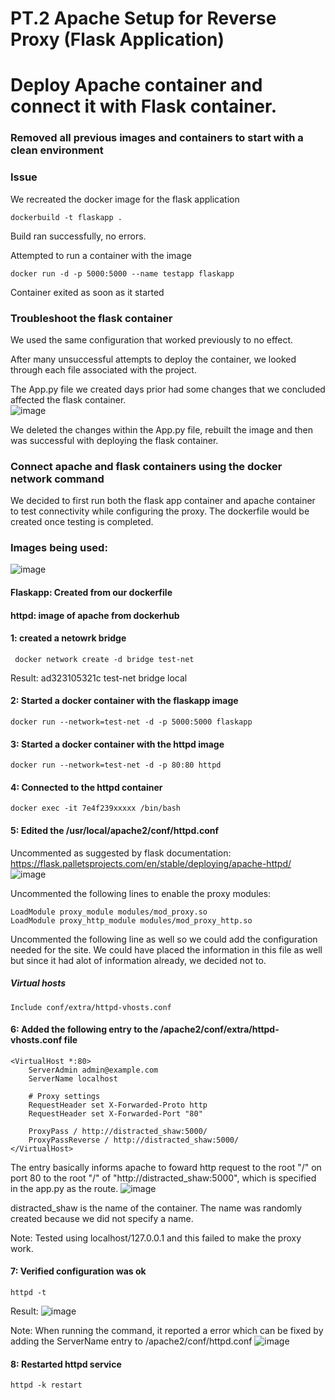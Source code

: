 # PT.2 Apache Setup for Reverse Proxy (Flask Application)

# Deploy Apache container and connect it with Flask container.


### Removed all previous images and containers to start with a clean environment

### Issue

We recreated the docker image for the flask application

````
dockerbuild -t flaskapp .
```````
Build ran successfully, no errors.

Attempted to run a container with the image

```````
docker run -d -p 5000:5000 --name testapp flaskapp
```````
Container exited as soon as it started

### Troubleshoot the flask container
  
We used the same configuration that worked previously to no effect.

After many unsuccessful attempts to deploy the container, we looked through each file associated with the project. 

The App.py file we created days prior had some changes that we concluded affected the flask container.  
![image](https://github.com/user-attachments/assets/c63dae7f-ffd3-4290-97d9-e1892b446eef)

We deleted the changes within the App.py file, rebuilt the image and then was successful with deploying the flask container.

### Connect apache and flask containers using the docker network command

We decided to first run both the flask app container and apache container to test connectivity while configuring the proxy. The dockerfile would be created once testing is completed.

### Images being used:

![image](https://github.com/user-attachments/assets/f53a7ded-7ee4-4d55-b7f0-8990e6027ce3)

#### Flaskapp: Created from our dockerfile
#### httpd: image of apache from dockerhub

#### 1: created a netowrk bridge
````
 docker network create -d bridge test-net
````
Result:
ad323105321c   test-net   bridge    local

#### 2: Started a docker container with the flaskapp image
```````
docker run --network=test-net -d -p 5000:5000 flaskapp
```````
#### 3: Started a docker container with the httpd image
`````
docker run --network=test-net -d -p 80:80 httpd
`````
#### 4: Connected to the httpd container
````
docker exec -it 7e4f239xxxxx /bin/bash
````
#### 5: Edited the /usr/local/apache2/conf/httpd.conf

Uncommented as suggested by flask documentation: https://flask.palletsprojects.com/en/stable/deploying/apache-httpd/
![image](https://github.com/user-attachments/assets/e72fde52-dcda-4d65-b881-4c4e7fc37519)

Uncommented the following lines to enable the proxy modules:
```
LoadModule proxy_module modules/mod_proxy.so
LoadModule proxy_http_module modules/mod_proxy_http.so
```
Uncommented the following line as well so we could add the configuration needed for the site. We could have placed the information in this file as well but since it had alot of information already, we decided not to.

##### Virtual hosts
```
Include conf/extra/httpd-vhosts.conf
```

#### 6: Added the following entry to the /apache2/conf/extra/httpd-vhosts.conf file 
`````````
<VirtualHost *:80>
    ServerAdmin admin@example.com
    ServerName localhost

    # Proxy settings
    RequestHeader set X-Forwarded-Proto http
    RequestHeader set X-Forwarded-Port "80"

    ProxyPass / http://distracted_shaw:5000/
    ProxyPassReverse / http://distracted_shaw:5000/
</VirtualHost>
````````````

The entry basically informs apache to foward http request to the root "/" on port 80 to the root "/" of "http://distracted_shaw:5000", which is specified in the app.py as the route. 
![image](https://github.com/user-attachments/assets/0427b53e-0bb7-455b-85e1-c9a5f66c7f8a)
 
distracted_shaw is the name of the container. The name was randomly created because we did not specify a name.

Note: Tested using localhost/127.0.0.1 and this failed to make the proxy work.

#### 7: Verified configuration was ok
``````
httpd -t
``````
Result: ![image](https://github.com/user-attachments/assets/6e3b6be6-1b62-4142-8b2b-bdeaa4a7d92e)


Note: When running the command, it reported a error which can be fixed by adding the ServerName entry to /apache2/conf/httpd.conf
![image](https://github.com/user-attachments/assets/518b56c6-6270-4de5-ae48-5cef5fcc366e)



#### 8: Restarted httpd service
``````
httpd -k restart
``````



